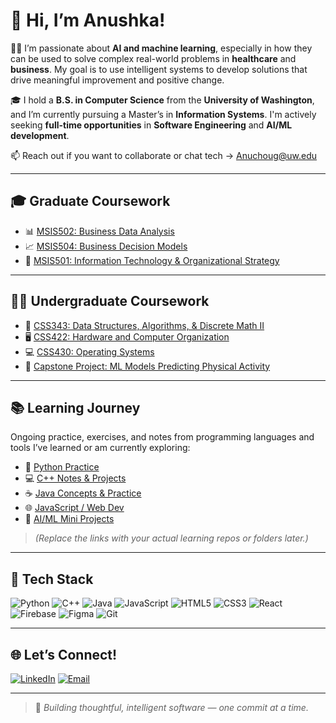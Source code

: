 # 👋 Hi, I’m Anushka!

👩‍💻 I’m passionate about **AI and machine learning**, especially in how they can be used to solve complex real-world problems in **healthcare** and **business**. My goal is to use intelligent systems to develop solutions that drive meaningful improvement and positive change.

🎓 I hold a **B.S. in Computer Science** from the **University of Washington**, and I’m currently pursuing a Master’s in **Information Systems**. I'm actively seeking **full-time opportunities** in **Software Engineering** and **AI/ML development**.

📫 Reach out if you want to collaborate or chat tech → [Anuchoug@uw.edu](mailto:Anuchoug@uw.edu)

---

## 🎓 Graduate Coursework

- 📊 [MSIS502: Business Data Analysis](https://github.com/Anushka23ja/MSIS502)  
- 📈 [MSIS504: Business Decision Models](https://github.com/Anushka23ja/MSIS504)  
- 🧠 [MSIS501: Information Technology & Organizational Strategy](https://github.com/Anushka23ja/MSIS501)

---

## 👩‍🎓 Undergraduate Coursework

- 🔢 [CSS343: Data Structures, Algorithms, & Discrete Math II](https://github.com/Anushka23ja/CSS343)  
- 🖥️ [CSS422: Hardware and Computer Organization](https://github.com/Anushka23ja/CSS422)  
- 💻 [CSS430: Operating Systems](https://github.com/Anushka23ja/CSS430)  
- 🧪 [Capstone Project: ML Models Predicting Physical Activity](https://github.com/Anushka23ja/CapstoneProject)

---

## 📚 Learning Journey

Ongoing practice, exercises, and notes from programming languages and tools I’ve learned or am currently exploring:

- 🐍 [Python Practice](https://github.com/Anushka23ja/Python-Learning)  
- 💻 [C++ Notes & Projects](https://github.com/Anushka23ja/Cpp-Learning)  
- ☕ [Java Concepts & Practice](https://github.com/Anushka23ja/Java-Learning)  
- 🌐 [JavaScript / Web Dev](https://github.com/Anushka23ja/JavaScript-Learning)  
- 🧠 [AI/ML Mini Projects](https://github.com/Anushka23ja/ML-Learning)

> _(Replace the links with your actual learning repos or folders later.)_

---

## 🧰 Tech Stack

![Python](https://img.shields.io/badge/Python-3776AB?style=for-the-badge&logo=python&logoColor=white)
![C++](https://img.shields.io/badge/C++-00599C?style=for-the-badge&logo=cplusplus&logoColor=white)
![Java](https://img.shields.io/badge/Java-007396?style=for-the-badge&logo=java&logoColor=white)
![JavaScript](https://img.shields.io/badge/JavaScript-F7DF1E?style=for-the-badge&logo=javascript&logoColor=black)
![HTML5](https://img.shields.io/badge/HTML5-E34F26?style=for-the-badge&logo=html5&logoColor=white)
![CSS3](https://img.shields.io/badge/CSS3-1572B6?style=for-the-badge&logo=css3&logoColor=white)
![React](https://img.shields.io/badge/React-20232A?style=for-the-badge&logo=react&logoColor=61DAFB)
![Firebase](https://img.shields.io/badge/Firebase-FFCA28?style=for-the-badge&logo=firebase&logoColor=black)
![Figma](https://img.shields.io/badge/Figma-F24E1E?style=for-the-badge&logo=figma&logoColor=white)
![Git](https://img.shields.io/badge/Git-F05032?style=for-the-badge&logo=git&logoColor=white)

---

## 🌐 Let’s Connect!

[![LinkedIn](https://img.shields.io/badge/LinkedIn-blue?style=for-the-badge&logo=linkedin&logoColor=white)](https://www.linkedin.com/in/anushkaachougule/)
[![Email](https://img.shields.io/badge/Email-Anuchoug@uw.edu-D14836?style=for-the-badge&logo=gmail&logoColor=white)](mailto:Anuchoug@uw.edu)

---

> 🧠 *Building thoughtful, intelligent software — one commit at a time.*
